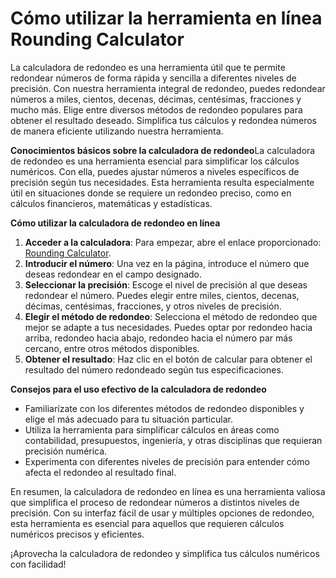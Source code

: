 Cómo utilizar la herramienta en línea Rounding Calculator
=========================================================

La calculadora de redondeo es una herramienta útil que te permite redondear números de forma rápida y sencilla a diferentes niveles de precisión. Con nuestra herramienta integral de redondeo, puedes redondear números a miles, cientos, decenas, décimas, centésimas, fracciones y mucho más. Elige entre diversos métodos de redondeo populares para obtener el resultado deseado. Simplifica tus cálculos y redondea números de manera eficiente utilizando nuestra herramienta.

**Conocimientos básicos sobre la calculadora de redondeo**La calculadora de redondeo es una herramienta esencial para simplificar los cálculos numéricos. Con ella, puedes ajustar números a niveles específicos de precisión según tus necesidades. Esta herramienta resulta especialmente útil en situaciones donde se requiere un redondeo preciso, como en cálculos financieros, matemáticas y estadísticas.

**Cómo utilizar la calculadora de redondeo en línea**

1. **Acceder a la calculadora**: Para empezar, abre el enlace proporcionado: [Rounding Calculator](https://www.onlinecalculatorsfree.com/es/math/rounding-calculator.html).
2. **Introducir el número**: Una vez en la página, introduce el número que deseas redondear en el campo designado.
3. **Seleccionar la precisión**: Escoge el nivel de precisión al que deseas redondear el número. Puedes elegir entre miles, cientos, decenas, décimas, centésimas, fracciones, y otros niveles de precisión.
4. **Elegir el método de redondeo**: Selecciona el método de redondeo que mejor se adapte a tus necesidades. Puedes optar por redondeo hacia arriba, redondeo hacia abajo, redondeo hacia el número par más cercano, entre otros métodos disponibles.
5. **Obtener el resultado**: Haz clic en el botón de calcular para obtener el resultado del número redondeado según tus especificaciones.

**Consejos para el uso efectivo de la calculadora de redondeo**

- Familiarízate con los diferentes métodos de redondeo disponibles y elige el más adecuado para tu situación particular.
- Utiliza la herramienta para simplificar cálculos en áreas como contabilidad, presupuestos, ingeniería, y otras disciplinas que requieran precisión numérica.
- Experimenta con diferentes niveles de precisión para entender cómo afecta el redondeo al resultado final.

En resumen, la calculadora de redondeo en línea es una herramienta valiosa que simplifica el proceso de redondear números a distintos niveles de precisión. Con su interfaz fácil de usar y múltiples opciones de redondeo, esta herramienta es esencial para aquellos que requieren cálculos numéricos precisos y eficientes.

¡Aprovecha la calculadora de redondeo y simplifica tus cálculos numéricos con facilidad!